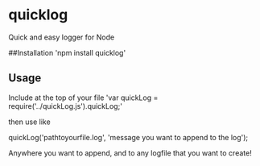 # quicklog
Quick and easy logger for Node

##Installation
'npm install quicklog'

## Usage
Include at the top of your file 'var quickLog = require('../quickLog.js').quickLog;'

then use like

quickLog('pathtoyourfile.log', 'message you want to append to the log');

Anywhere you want to append, and to any logfile that you want to create!
